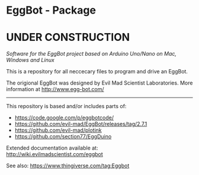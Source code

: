EggBot - Package
======

# UNDER CONSTRUCTION

*_Software for the EggBot project based on Arduino Uno/Nano on Mac, Windows and Linux_*

This is a repository for all neccecary files to program and drive an EggBot.

The origional EggBot was designed by Evil Mad Scientist Laboratories. More information at http://www.egg-bot.com/

----

This repository is based and/or includes parts of: 
* https://code.google.com/p/eggbotcode/
* https://github.com/evil-mad/EggBot/releases/tag/2.7.1
* https://github.com/evil-mad/plotink
* https://github.com/section77/EggDuino

Extended documentation available at: http://wiki.evilmadscientist.com/eggbot

See also: https://www.thingiverse.com/tag:Eggbot
